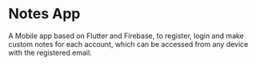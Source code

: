 # Notes App

A Mobile app based on Flutter and Firebase, to register, login and make custom notes for each account, which can be accessed from any device with the registered email.

